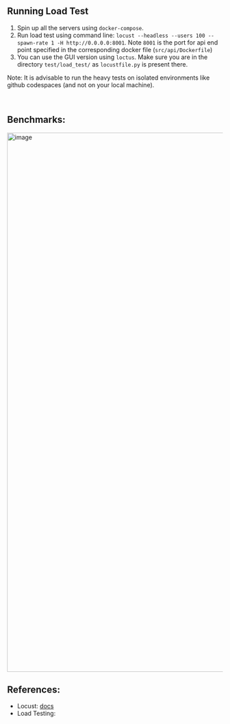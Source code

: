 ## Running Load Test
1. Spin up all the servers using `docker-compose`.
2. Run load test using command line: `locust --headless --users 100 --spawn-rate 1 -H http://0.0.0.0:8001`. Note `8001` is the port for api end point specified in the corresponding docker file (`src/api/Dockerfile`)
3. You can use the GUI version using `loctus`. Make sure you are in the directory `test/load_test/` as `locustfile.py` is present there.

Note: It is advisable to run the heavy tests on isolated environments like github codespaces (and not on your local machine).


<br>

## Benchmarks:
<img width="1257" alt="image" src="https://user-images.githubusercontent.com/46635452/173183269-3c817544-8b8e-4dfa-96f3-9c903579325f.png">
         

<br>          

## References:        

- Locust: [docs](https://docs.locust.io/en/stable/what-is-locust.html)        
- Load Testing: 